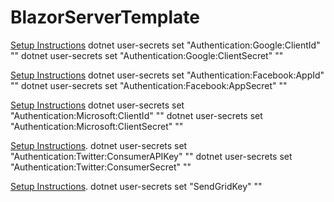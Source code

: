# BlazorServerTemplate

[Setup Instructions](https://learn.microsoft.com/en-us/aspnet/core/security/authentication/social/google-logins?view=aspnetcore-7.0)
dotnet user-secrets set "Authentication:Google:ClientId" "<client-id>"
dotnet user-secrets set "Authentication:Google:ClientSecret" "<client-secret>"

[Setup Instructions](https://learn.microsoft.com/en-us/aspnet/core/security/authentication/social/facebook-logins?view=aspnetcore-7.0)
dotnet user-secrets set "Authentication:Facebook:AppId" "<app-id>"
dotnet user-secrets set "Authentication:Facebook:AppSecret" "<app-secret>"

[Setup Instructions](https://learn.microsoft.com/en-us/aspnet/core/security/authentication/social/microsoft-logins?view=aspnetcore-7.0)
dotnet user-secrets set "Authentication:Microsoft:ClientId" "<client-id>"
dotnet user-secrets set "Authentication:Microsoft:ClientSecret" "<client-secret>"

[Setup Instructions](https://learn.microsoft.com/en-us/aspnet/core/security/authentication/social/twitter-logins?view=aspnetcore-7.0).
dotnet user-secrets set "Authentication:Twitter:ConsumerAPIKey" "<consumer-api-key>"
dotnet user-secrets set "Authentication:Twitter:ConsumerSecret" "<consumer-secret>"

[Setup Instructions](https://learn.microsoft.com/en-us/aspnet/core/security/authentication/accconfirm?view=aspnetcore-7.0&tabs=visual-studio).
dotnet user-secrets set "SendGridKey" "<key>"